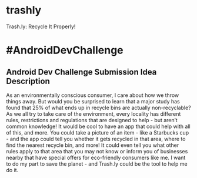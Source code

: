 # trashly
Trash.ly: Recycle It Properly!

# #AndroidDevChallenge

## Android Dev Challenge Submission Idea Description

As an environmentally conscious consumer, I care about how we throw things away. But would you be surprised to learn that a major study has found that 25% of what ends up in recycle bins are actually non-recyclable? As we all try to take care of the environment, every locality has different rules, restrictions and regulations that are designed to help - but aren’t common knowledge! It would be cool to have an app that could help with all of this, and more. You could take a picture of an item - like a Starbucks cup - and the app could tell you whether it gets recycled in that area, where to find the nearest recycle bin, and more! It could even tell you what other rules apply to that area that you may not know or inform you of businesses nearby that have special offers for eco-friendly consumers like me. I want to do my part to save the planet - and Trash.ly could be the tool to help me do it.
